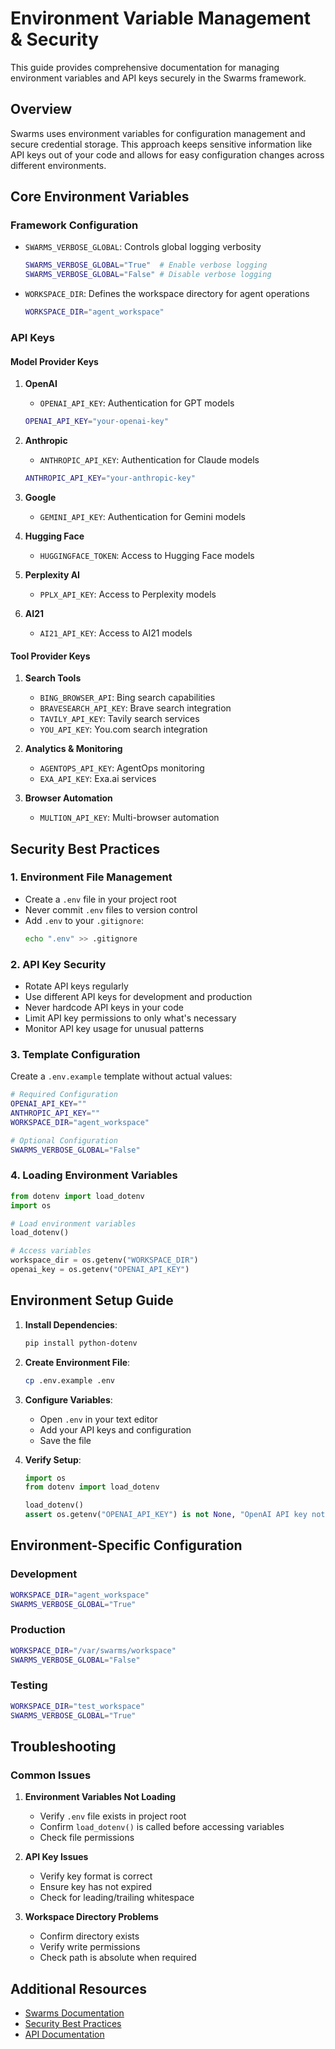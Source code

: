 # Environment Variable Management & Security

This guide provides comprehensive documentation for managing environment variables and API keys securely in the Swarms framework.

## Overview

Swarms uses environment variables for configuration management and secure credential storage. This approach keeps sensitive information like API keys out of your code and allows for easy configuration changes across different environments.

## Core Environment Variables

### Framework Configuration

- `SWARMS_VERBOSE_GLOBAL`: Controls global logging verbosity
  ```bash
  SWARMS_VERBOSE_GLOBAL="True"  # Enable verbose logging
  SWARMS_VERBOSE_GLOBAL="False" # Disable verbose logging
  ```

- `WORKSPACE_DIR`: Defines the workspace directory for agent operations
  ```bash
  WORKSPACE_DIR="agent_workspace"
  ```

### API Keys

#### Model Provider Keys

1. **OpenAI**
   - `OPENAI_API_KEY`: Authentication for GPT models
   ```bash
   OPENAI_API_KEY="your-openai-key"
   ```

2. **Anthropic**
   - `ANTHROPIC_API_KEY`: Authentication for Claude models
   ```bash
   ANTHROPIC_API_KEY="your-anthropic-key"
   ```

3. **Google**
   - `GEMINI_API_KEY`: Authentication for Gemini models

4. **Hugging Face**
   - `HUGGINGFACE_TOKEN`: Access to Hugging Face models

5. **Perplexity AI**
   - `PPLX_API_KEY`: Access to Perplexity models

6. **AI21**
   - `AI21_API_KEY`: Access to AI21 models

#### Tool Provider Keys

1. **Search Tools**
   - `BING_BROWSER_API`: Bing search capabilities
   - `BRAVESEARCH_API_KEY`: Brave search integration
   - `TAVILY_API_KEY`: Tavily search services
   - `YOU_API_KEY`: You.com search integration

2. **Analytics & Monitoring**
   - `AGENTOPS_API_KEY`: AgentOps monitoring
   - `EXA_API_KEY`: Exa.ai services

3. **Browser Automation**
   - `MULTION_API_KEY`: Multi-browser automation

   
## Security Best Practices

### 1. Environment File Management

- Create a `.env` file in your project root
- Never commit `.env` files to version control
- Add `.env` to your `.gitignore`:
  ```bash
  echo ".env" >> .gitignore
  ```

### 2. API Key Security

- Rotate API keys regularly
- Use different API keys for development and production
- Never hardcode API keys in your code
- Limit API key permissions to only what's necessary
- Monitor API key usage for unusual patterns

### 3. Template Configuration

Create a `.env.example` template without actual values:

```bash
# Required Configuration
OPENAI_API_KEY=""
ANTHROPIC_API_KEY=""
WORKSPACE_DIR="agent_workspace"

# Optional Configuration
SWARMS_VERBOSE_GLOBAL="False"
```

### 4. Loading Environment Variables

```python
from dotenv import load_dotenv
import os

# Load environment variables
load_dotenv()

# Access variables
workspace_dir = os.getenv("WORKSPACE_DIR")
openai_key = os.getenv("OPENAI_API_KEY")
```

## Environment Setup Guide

1. **Install Dependencies**:
   ```bash
   pip install python-dotenv
   ```

2. **Create Environment File**:
   ```bash
   cp .env.example .env
   ```

3. **Configure Variables**:
   - Open `.env` in your text editor
   - Add your API keys and configuration
   - Save the file

4. **Verify Setup**:
   ```python
   import os
   from dotenv import load_dotenv

   load_dotenv()
   assert os.getenv("OPENAI_API_KEY") is not None, "OpenAI API key not found"
   ```

## Environment-Specific Configuration

### Development

```bash
WORKSPACE_DIR="agent_workspace"
SWARMS_VERBOSE_GLOBAL="True"
```

### Production

```bash
WORKSPACE_DIR="/var/swarms/workspace"
SWARMS_VERBOSE_GLOBAL="False"
```

### Testing

```bash
WORKSPACE_DIR="test_workspace"
SWARMS_VERBOSE_GLOBAL="True"
```

## Troubleshooting

### Common Issues

1. **Environment Variables Not Loading**
   - Verify `.env` file exists in project root
   - Confirm `load_dotenv()` is called before accessing variables
   - Check file permissions

2. **API Key Issues**
   - Verify key format is correct
   - Ensure key has not expired
   - Check for leading/trailing whitespace

3. **Workspace Directory Problems**
   - Confirm directory exists
   - Verify write permissions
   - Check path is absolute when required

## Additional Resources

- [Swarms Documentation](https://docs.swarms.world)
- [Security Best Practices](https://swarms.world/security)
- [API Documentation](https://swarms.world/docs/api)
